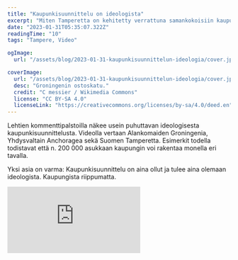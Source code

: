 ```yaml
---
title: "Kaupunkisuunnittelu on ideologista"
excerpt: "Miten Tamperetta on kehitetty verrattuna samankokoisiin kaupunkeihin USA:ssa tai Alankomaissa? Mikäli kaupunkisuunnittelun ideologia kiinnostaa, tämä video on sinulle."
date: "2023-01-31T05:35:07.322Z"
readingTime: "10"
tags: "Tampere, Video"

ogImage:
  url: "/assets/blog/2023-01-31-kaupunkisuunnittelun-ideologia/cover.jpeg"

coverImage:
  url: "/assets/blog/2023-01-31-kaupunkisuunnittelun-ideologia/cover.jpeg"
  desc: "Groningenin ostoskatu."
  credit: "C messier / Wikimedia Commons"
  license: "CC BY-SA 4.0"
  licenseLink: "https://creativecommons.org/licenses/by-sa/4.0/deed.en"
---
```


Lehtien kommenttipalstoilla näkee usein puhuttavan ideologisesta kaupunkisuunnittelusta. Videolla vertaan Alankomaiden Groningenia, Yhdysvaltain Anchoragea sekä Suomen Tamperetta. Esimerkit todella todistavat että n. 200 000 asukkaan kaupungin voi rakentaa monella eri tavalla.

Yksi asia on varma: Kaupunkisuunnittelu on aina ollut ja tulee aina olemaan ideologista. Kaupungista riippumatta.

<iframe src="https://www.youtube.com/embed/jaHvLNhJtjY" title="YouTube video player" frameborder="0" allow="accelerometer; autoplay; clipboard-write; encrypted-media; gyroscope; picture-in-picture; web-share" allowfullscreen></iframe>
